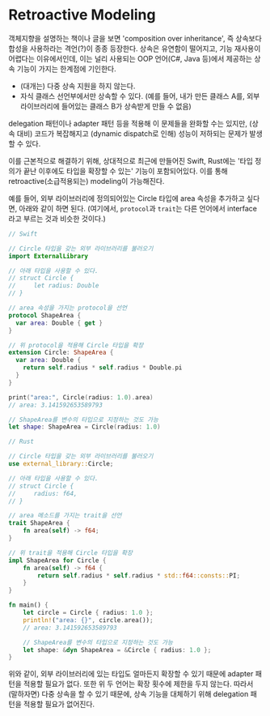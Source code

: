 # Retroactive Modeling

객체지향을 설명하는 책이나 글을 보면 'composition over inheritance', 즉 상속보다 합성을 사용하라는 격언(?)이 종종 등장한다. 상속은 유연함이 떨어지고, 기능 재사용이 어렵다는 이유에서인데, 이는 널리 사용되는 OOP 언어(C#, Java 등)에서 제공하는 상속 기능이 가지는 한계점에 기인한다.

- (대개는) 다중 상속 지원을 하지 않는다.
- 자식 클래스 선언부에서만 상속할 수 있다. (예를 들어, 내가 만든 클래스 A를, 외부 라이브러리에 들어있는 클래스 B가 상속받게 만들 수 없음)

delegation 패턴이나 adapter 패턴 등을 적용해 이 문제들을 완화할 수는 있지만, (상속 대비) 코드가 복잡해지고 (dynamic dispatch로 인해) 성능이 저하되는 문제가 발생할 수 있다.

이를 근본적으로 해결하기 위해, 상대적으로 최근에 만들어진 Swift, Rust에는 '타입 정의가 끝난 이후에도 타입을 확장할 수 있는' 기능이 포함되어있다. 이를 통해 retroactive(소급적용되는) modeling이 가능해진다.

예를 들어, 외부 라이브러리에 정의되어있는 Circle 타입에 area 속성을 추가하고 싶다면, 아래와 같이 하면 된다. (여기에서, `protocol`과 `trait`는 다른 언어에서 interface 라고 부르는 것과 비슷한 것이다.)

```swift
// Swift

// Circle 타입을 갖는 외부 라이브러리를 불러오기
import ExternalLibrary

// 아래 타입을 사용할 수 있다.
// struct Circle {
//     let radius: Double
// }

// area 속성을 가지는 protocol을 선언
protocol ShapeArea {
  var area: Double { get }
}

// 위 protocol을 적용해 Circle 타입을 확장
extension Circle: ShapeArea {
  var area: Double {
    return self.radius * self.radius * Double.pi
  }
}

print("area:", Circle(radius: 1.0).area)
// area: 3.141592653589793

// ShapeArea를 변수의 타입으로 지정하는 것도 가능
let shape: ShapeArea = Circle(radius: 1.0)
```

```rust
// Rust

// Circle 타입을 갖는 외부 라이브러리를 불러오기
use external_library::Circle;

// 아래 타입을 사용할 수 있다.
// struct Circle {
//     radius: f64,
// }

// area 메소드를 가지는 trait을 선언
trait ShapeArea {
    fn area(self) -> f64;
}

// 위 trait을 적용해 Circle 타입을 확장
impl ShapeArea for Circle {
    fn area(self) -> f64 {
        return self.radius * self.radius * std::f64::consts::PI;
    }
}

fn main() {
    let circle = Circle { radius: 1.0 };
    println!("area: {}", circle.area());
    // area: 3.141592653589793

    // ShapeArea를 변수의 타입으로 지정하는 것도 가능
    let shape: &dyn ShapeArea = &Circle { radius: 1.0 };
}
```

위와 같이, 외부 라이브러리에 있는 타입도 얼마든지 확장할 수 있기 때문에 adapter 패턴을 적용할 필요가 없다.
또한 위 두 언어는 확장 횟수에 제한을 두지 않는다. 따라서 (말하자면) 다중 상속을 할 수 있기 때문에, 상속 기능을 대체하기 위해 delegation 패턴을 적용할 필요가 없어진다.

